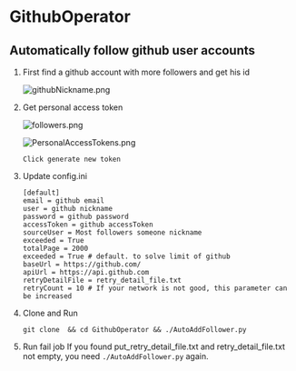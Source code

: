 # GithubOperator

##  Automatically follow github user accounts

1. First find a github account with more followers and get his id

    ![githubNickname.png](image/githubNickname.png)

2. Get personal access token

    ![followers.png](image/followers.png)

    ![PersonalAccessTokens.png](image/PersonalAccessTokens.png)

    ```
    Click generate new token
    ```
   
3. Update config.ini
    ```
    [default]
    email = github email
    user = github nickname
    password = github password
    accessToken = github accessToken
    sourceUser = Most followers someone nickname
    exceeded = True 
    totalPage = 2000
    exceeded = True # default. to solve limit of github
    baseUrl = https://github.com/
    apiUrl = https://api.github.com
    retryDetailFile = retry_detail_file.txt
    retryCount = 10 # If your network is not good, this parameter can be increased
    ```

4. Clone and Run
    ```
    git clone  && cd GithubOperator && ./AutoAddFollower.py
    ```
   
5. Run fail job
    If you found put_retry_detail_file.txt and retry_detail_file.txt not 
    empty, you need `./AutoAddFollower.py` again.

